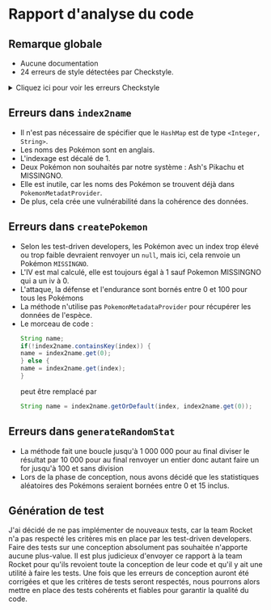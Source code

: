 # Rapport d'analyse du code

## Remarque globale
- Aucune documentation
- 24 erreurs de style détectées par Checkstyle.
<details>
  <summary>Cliquez ici pour voir les erreurs Checkstyle</summary>
[INFO] There are 24 errors reported by Checkstyle 9.3 with sun_checks.xml ruleset. 
<br>[ERROR] src\main\java\fr\univavignon\pokedex\api\RocketPokemonFactory.java:[1] (misc) NewlineAtEndOfFile: Il manque un caractère NewLine à la fin du fichier.
<br>[ERROR] src\main\java\fr\univavignon\pokedex\api\RocketPokemonFactory.java:[10] (regexp) RegexpSingleline: Line has trailing spaces.
<br>[ERROR] src\main\java\fr\univavignon\pokedex\api\RocketPokemonFactory.java:[10,1] (whitespace) FileTabCharacter: Le fichier contient des caractères de tabulation (ce n'est que la première occurence).
<br>[ERROR] src\main\java\fr\univavignon\pokedex\api\RocketPokemonFactory.java:[11,9] (javadoc) JavadocVariable: Commentaire Javadoc manquant.
<br>[ERROR] src\main\java\fr\univavignon\pokedex\api\RocketPokemonFactory.java:[20] (regexp) RegexpSingleline: Line has trailing spaces.
<br>[ERROR] src\main\java\fr\univavignon\pokedex\api\RocketPokemonFactory.java:[23,17] (whitespace) WhitespaceAfter: Il manque une espace après 'for'.
<br>[ERROR] src\main\java\fr\univavignon\pokedex\api\RocketPokemonFactory.java:[23,26] (whitespace) WhitespaceAround: Il manque une espace après '='.
<br>[ERROR] src\main\java\fr\univavignon\pokedex\api\RocketPokemonFactory.java:[23,26] (whitespace) WhitespaceAround: Il manque une espace avant '='.
<br>[ERROR] src\main\java\fr\univavignon\pokedex\api\RocketPokemonFactory.java:[23,34] (coding) MagicNumber: '1000000' devrait être défini comme une constante.
<br>[ERROR] src\main\java\fr\univavignon\pokedex\api\RocketPokemonFactory.java:[24,17] (blocks) LeftCurly: '{' à la colonne 3 devrait être sur la ligne précédente.
<br>[ERROR] src\main\java\fr\univavignon\pokedex\api\RocketPokemonFactory.java:[29,32] (coding) MagicNumber: '10000' devrait être défini comme une constante.
<br>[ERROR] src\main\java\fr\univavignon\pokedex\api\RocketPokemonFactory.java:[32,9] (design) DesignForExtension: La classe 'RocketPokemonFactory' semble être conçue pour extension (p
eut être héritée), mais la méthode'createPokemon' n'a pas de Javadoc qui explique comment le faire en toute sécurité. Si la classe n'est pas conçue pour extension, envisagez de rendre la classe 'RocketPokemonFactory' finale ou de rendre la méthode 'createPokemon' static/final/abstract/empty, d'ajouter les annotations permises pour la méthode.
<br>[ERROR] src\main\java\fr\univavignon\pokedex\api\RocketPokemonFactory.java:[33] (sizes) LineLength: La ligne excède 80 caractères (trouvé 86).
<br>[ERROR] src\main\java\fr\univavignon\pokedex\api\RocketPokemonFactory.java:[33,38] (misc) FinalParameters: Le paramètre index devrait être final.
<br>[ERROR] src\main\java\fr\univavignon\pokedex\api\RocketPokemonFactory.java:[33,49] (misc) FinalParameters: Le paramètre cp devrait être final.
<br>[ERROR] src\main\java\fr\univavignon\pokedex\api\RocketPokemonFactory.java:[33,57] (misc) FinalParameters: Le paramètre hp devrait être final.
<br>[ERROR] src\main\java\fr\univavignon\pokedex\api\RocketPokemonFactory.java:[33,65] (misc) FinalParameters: Le paramètre dust devrait être final.
<br>[ERROR] src\main\java\fr\univavignon\pokedex\api\RocketPokemonFactory.java:[33,75] (misc) FinalParameters: Le paramètre candy devrait être final.
<br>[ERROR] src\main\java\fr\univavignon\pokedex\api\RocketPokemonFactory.java:[35,17] (whitespace) WhitespaceAfter: Il manque une espace après 'if'.
<br>[ERROR] src\main\java\fr\univavignon\pokedex\api\RocketPokemonFactory.java:[44,17] (whitespace) WhitespaceAfter: Il manque une espace après 'if'.
<br>[ERROR] src\main\java\fr\univavignon\pokedex\api\RocketPokemonFactory.java:[45,34] (coding) MagicNumber: '1000' devrait être défini comme une constante.
<br>[ERROR] src\main\java\fr\univavignon\pokedex\api\RocketPokemonFactory.java:[46,35] (coding) MagicNumber: '1000' devrait être défini comme une constante.
<br>[ERROR] src\main\java\fr\univavignon\pokedex\api\RocketPokemonFactory.java:[47,35] (coding) MagicNumber: '1000' devrait être défini comme une constante.
<br>[ERROR] src\main\java\fr\univavignon\pokedex\api\RocketPokemonFactory.java:[55] (sizes) LineLength: La ligne excède 80 caractères (trouvé 122).
</details>

## Erreurs dans `index2name`
- Il n'est pas nécessaire de spécifier que le `HashMap` est de type `<Integer, String>`.
- Les noms des Pokémon sont en anglais.
- L'indexage est décalé de 1.
- Deux Pokémon non souhaités par notre système : Ash's Pikachu et MISSINGNO.
- Elle est inutile, car les noms des Pokémon se trouvent déjà dans `PokemonMetadatProvider`.
- De plus, cela crée une vulnérabilité dans la cohérence des données.

## Erreurs dans `createPokemon`
- Selon les test-driven developers, les Pokémon avec un index trop élevé ou trop faible devraient renvoyer un `null`, mais ici, cela renvoie un Pokémon `MISSINGNO`.
- L'IV est mal calculé, elle est toujours égal à 1 sauf Pokemon MISSINGNO qui a un iv à 0.
- L'attaque, la défense et l'endurance sont bornés entre 0 et 100 pour tous les Pokémons
- La méthode n'utilise pas `PokemonMetadataProvider` pour récupérer les données de l'espèce.
- Le morceau de code :
  ```java
  String name;
  if(!index2name.containsKey(index)) {
  name = index2name.get(0);
  } else {
  name = index2name.get(index);
  }
  ``` 
  peut être remplacé par
   ```java
  String name = index2name.getOrDefault(index, index2name.get(0));
   ```
## Erreurs dans `generateRandomStat`
- La méthode fait une boucle jusqu'à 1 000 000 pour au final diviser le résultat par 10 000 pour au final renvoyer un entier donc autant faire un for jusqu'à 100 et sans division
- Lors de la phase de conception, nous avons décidé que les statistiques aléatoires des Pokémons seraient bornées entre 0 et 15 inclus.

## Génération de test

J'ai décidé de ne pas implémenter de nouveaux tests, car la team Rocket n'a pas respecté les critères mis en place par les 
test-driven developers. Faire des tests sur une conception absolument pas souhaitée n'apporte aucune plus-value. 
Il est plus judicieux d'envoyer ce rapport à la team Rocket pour qu'ils revoient toute la conception de leur code 
et qu'il y ait une utilité à faire les tests. Une fois que les erreurs de conception auront été corrigées et que les 
critères de tests seront respectés, nous pourrons alors mettre en place des tests cohérents et fiables pour garantir 
la qualité du code.
